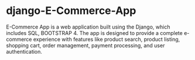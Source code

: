 # django-E-Commerce-App
E-Commerce App is a web application built using the Django, which includes SQL, BOOTSTRAP 4. The app is designed to provide a complete e-commerce experience with features like product search, product listing, shopping cart, order management, payment processing, and user authentication.
